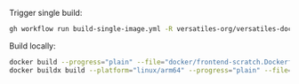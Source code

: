 
Trigger single build:
```bash
gh workflow run build-single-image.yml -R versatiles-org/versatiles-docker -F name="alpine" -F platform="linux/amd64" -F tag="v0.5.6"
```

Build locally:
```bash
docker build --progress="plain" --file="docker/frontend-scratch.Dockerfile" .
docker buildx build --platform="linux/arm64" --progress="plain" --file="docker/basic-alpine.Dockerfile" .
```